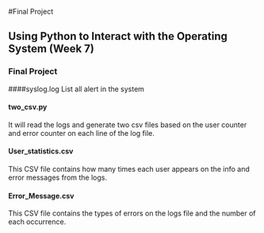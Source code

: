 #Final Project

## Using Python to Interact with the Operating System (Week 7)
### Final Project
####syslog.log
List all alert in the system
#### two_csv.py
It will read the logs and generate two csv files based on the user counter and error counter on each line of the log file.
#### User_statistics.csv
This CSV file contains how many times each user appears on the info and error messages from the logs.
#### Error_Message.csv
This CSV file contains the types of errors on the logs file and the number of each occurrence.
